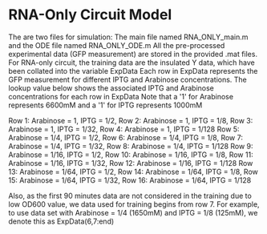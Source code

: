 # RNA-Only Circuit Model

The are two files for simulation: The main file named RNA_ONLY_main.m and the ODE file named RNA_ONLY_ODE.m
All the pre-processed experimental data (GFP measurement) are stored in the provided .mat files.
For RNA-only circuit, the training data are the insulated Y data, which have been collated into the variable ExpData
Each row in ExpData represents the GFP measurement for different IPTG and Arabinose concentrations.
The lookup value below shows the associated IPTG and Arabinose concentrations for each row in ExpData
Note that a '1' for Arabinose represents 6600mM and a '1' for IPTG represents 1000mM

Row 1: Arabinose = 1, IPTG = 1/2, Row 2: Arabinose = 1, IPTG = 1/8, Row 3: Arabinose = 1, IPTG = 1/32, Row 4: Arabinose = 1, IPTG = 1/128
Row 5: Arabinose = 1/4, IPTG = 1/2, Row 6: Arabinose = 1/4, IPTG = 1/8, Row 7: Arabinose = 1/4, IPTG = 1/32, Row 8: Arabinose = 1/4, IPTG = 1/128
Row 9: Arabinose = 1/16, IPTG = 1/2, Row 10: Arabinose = 1/16, IPTG = 1/8, Row 11: Arabinose = 1/16, IPTG = 1/32, Row 12: Arabinose = 1/16, IPTG = 1/128
Row 13: Arabinose = 1/64, IPTG = 1/2, Row 14: Arabinose = 1/64, IPTG = 1/8, Row 15: Arabinose = 1/64, IPTG = 1/32, Row 16: Arabinose = 1/64, IPTG = 1/128

Also, as the first 90 minutes data are not considered in the training due to low OD600 value, we data used for training begins from row 7. 
For example, to use data set with Arabinose = 1/4 (1650mM) and IPTG = 1/8 (125mM), we denote this as ExpData(6,7:end)
